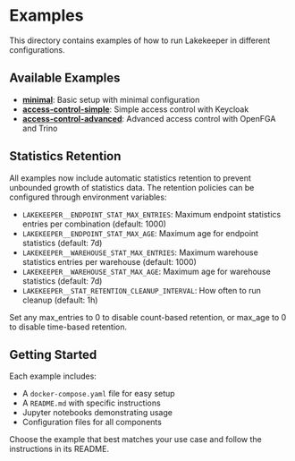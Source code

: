 # Examples

This directory contains examples of how to run Lakekeeper in different configurations.

## Available Examples

- [**minimal**](./minimal/): Basic setup with minimal configuration
- [**access-control-simple**](./access-control-simple/): Simple access control with Keycloak
- [**access-control-advanced**](./access-control-advanced/): Advanced access control with OpenFGA and Trino

## Statistics Retention

All examples now include automatic statistics retention to prevent unbounded growth of statistics data. The retention policies can be configured through environment variables:

- `LAKEKEEPER__ENDPOINT_STAT_MAX_ENTRIES`: Maximum endpoint statistics entries per combination (default: 1000)
- `LAKEKEEPER__ENDPOINT_STAT_MAX_AGE`: Maximum age for endpoint statistics (default: 7d)
- `LAKEKEEPER__WAREHOUSE_STAT_MAX_ENTRIES`: Maximum warehouse statistics entries per warehouse (default: 1000)
- `LAKEKEEPER__WAREHOUSE_STAT_MAX_AGE`: Maximum age for warehouse statistics (default: 7d)
- `LAKEKEEPER__STAT_RETENTION_CLEANUP_INTERVAL`: How often to run cleanup (default: 1h)

Set any max_entries to 0 to disable count-based retention, or max_age to 0 to disable time-based retention.

## Getting Started

Each example includes:
- A `docker-compose.yaml` file for easy setup
- A `README.md` with specific instructions
- Jupyter notebooks demonstrating usage
- Configuration files for all components

Choose the example that best matches your use case and follow the instructions in its README.

